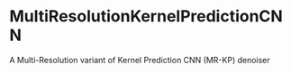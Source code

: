 # MultiResolutionKernelPredictionCNN
A Multi-Resolution variant of Kernel Prediction CNN (MR-KP) denoiser
